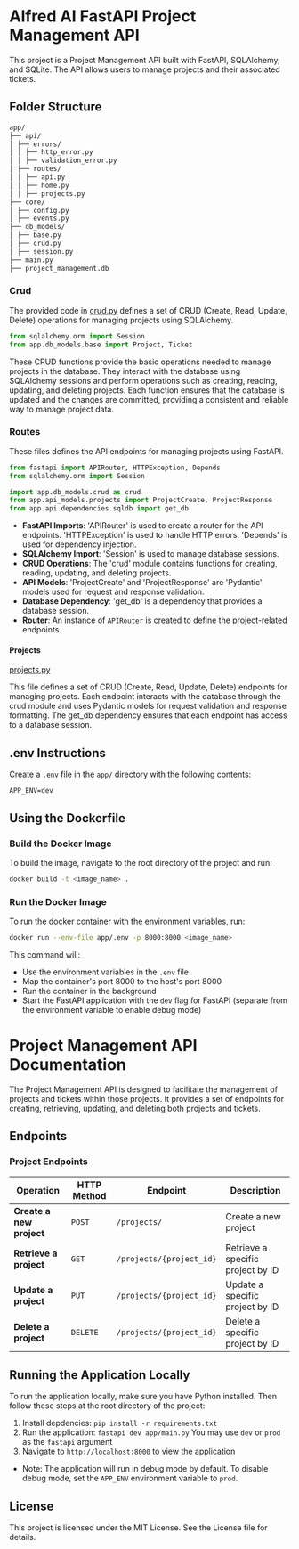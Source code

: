# Alfred AI FastAPI Project Management API

This project is a Project Management API built with FastAPI, SQLAlchemy, and SQLite. The API allows users to manage projects and their associated tickets.

## Folder Structure

```bash
app/
├── api/
│ ├── errors/
│ │ ├── http_error.py
│ │ ├── validation_error.py
│ ├── routes/
│ │ ├── api.py
│ │ ├── home.py
│ │ ├── projects.py
├── core/
│ ├── config.py
│ ├── events.py
├── db_models/
│ ├── base.py
│ ├── crud.py
│ ├── session.py
├── main.py
├── project_management.db
```

### Crud

The provided code in [crud.py](app/db_models/crud.py) defines a set of CRUD (Create, Read, Update, Delete) operations for managing projects using SQLAlchemy.

```python
from sqlalchemy.orm import Session
from app.db_models.base import Project, Ticket
```

These CRUD functions provide the basic operations needed to manage projects in the database. They interact with the database using SQLAlchemy sessions and perform operations such as creating, reading, updating, and deleting projects. Each function ensures that the database is updated and the changes are committed, providing a consistent and reliable way to manage project data.

### Routes

These files defines the API endpoints for managing projects using FastAPI.

```python
from fastapi import APIRouter, HTTPException, Depends
from sqlalchemy.orm import Session

import app.db_models.crud as crud
from app.api_models.projects import ProjectCreate, ProjectResponse
from app.api.dependencies.sqldb import get_db
```

- **FastAPI Imports**: 'APIRouter' is used to create a router for the API endpoints. 'HTTPException' is used to handle HTTP errors. 'Depends' is used for dependency injection.
- **SQLAlchemy Import**: 'Session' is used to manage database sessions.
- **CRUD Operations**: The 'crud' module contains functions for creating, reading, updating, and deleting projects.
- **API Models**: 'ProjectCreate' and 'ProjectResponse' are 'Pydantic' models used for request and response validation.
- **Database Dependency**: 'get_db' is a dependency that provides a database session.
- **Router**: An instance of `APIRouter` is created to define the project-related endpoints.

#### Projects

[projects.py](app/api/routes/projects.py)

This file defines a set of CRUD (Create, Read, Update, Delete) endpoints for managing projects. Each endpoint interacts with the database through the crud module and uses Pydantic models for request validation and response formatting. The get_db dependency ensures that each endpoint has access to a database session.

## .env Instructions

Create a `.env` file in the `app/` directory with the following contents:

```env
APP_ENV=dev
```

## Using the Dockerfile

### Build the Docker Image

To build the image, navigate to the root directory of the project and run:

```bash
docker build -t <image_name> .
```

### Run the Docker Image

To run the docker container with the environment variables, run:

```bash
docker run --env-file app/.env -p 8000:8000 <image_name>
```

This command will:

- Use the environment variables in the `.env` file
- Map the container's port 8000 to the host's port 8000
- Run the container in the background
- Start the FastAPI application with the `dev` flag for FastAPI (separate from the environment variable to enable debug mode)

# Project Management API Documentation

The Project Management API is designed to facilitate the management of projects and tickets within those projects. It provides a set of endpoints for creating, retrieving, updating, and deleting both projects and tickets.

## Endpoints

### Project Endpoints

| Operation                | HTTP Method | Endpoint                 | Description                       |
| ------------------------ | ----------- | ------------------------ | --------------------------------- |
| **Create a new project** | `POST`      | `/projects/`             | Create a new project              |
| **Retrieve a project**   | `GET`       | `/projects/{project_id}` | Retrieve a specific project by ID |
| **Update a project**     | `PUT`       | `/projects/{project_id}` | Update a specific project by ID   |
| **Delete a project**     | `DELETE`    | `/projects/{project_id}` | Delete a specific project by ID   |

## Running the Application Locally

To run the application locally, make sure you have Python installed. Then follow these steps at the root directory of the project:

1. Install depdencies: `pip install -r requirements.txt`
2. Run the application: `fastapi dev app/main.py` You may use `dev` or `prod` as the `fastapi` argument
3. Navigate to `http://localhost:8000` to view the application

- Note: The application will run in debug mode by default. To disable debug mode, set the `APP_ENV` environment variable to `prod`.

## License

This project is licensed under the MIT License. See the License file for details.
